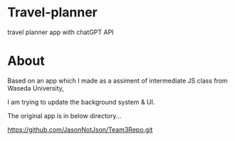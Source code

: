 # Travel-planner
travel planner app with chatGPT API

# About 
Based on an app which I made as a assiment of intermediate JS class from Waseda University, 

I am trying to update the background system & UI.


The original app is in below directory...

https://github.com/JasonNotJson/Team3Repo.git
